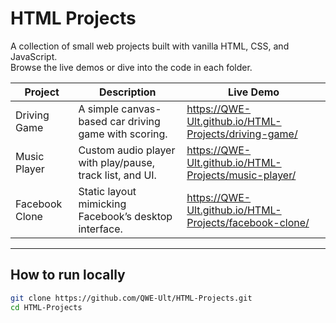 # HTML Projects

A collection of small web projects built with vanilla HTML, CSS, and JavaScript.  
Browse the live demos or dive into the code in each folder.

| Project           | Description                                                | Live Demo                                                     |
|-------------------|------------------------------------------------------------|---------------------------------------------------------------|
| Driving Game      | A simple canvas-based car driving game with scoring.       | https://QWE-Ult.github.io/HTML-Projects/driving-game/         |
| Music Player      | Custom audio player with play/pause, track list, and UI.  | https://QWE-Ult.github.io/HTML-Projects/music-player/        |
| Facebook Clone    | Static layout mimicking Facebook’s desktop interface.      | https://QWE-Ult.github.io/HTML-Projects/facebook-clone/      |


---

## How to run locally

  
   ```bash
   git clone https://github.com/QWE-Ult/HTML-Projects.git
   cd HTML-Projects

